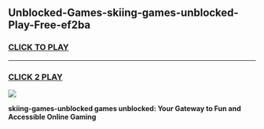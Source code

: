 
## Unblocked-Games-skiing-games-unblocked-Play-Free-ef2ba
<h3>
<a href="https://premium76.site?title=skiing-games-unblocked&ref=17A">CLICK TO PLAY</a></h3>
<hr>

<h3>
<a href="https://premium76.site?title=skiing-games-unblocked&ref=17A">CLICK 2 PLAY</a>
  
</h3>

<a href="https://premium76.site?title=skiing-games-unblocked&ref=17A"><img src="https://clearcache.store/games.png"></a>


**skiing-games-unblocked games unblocked: Your Gateway to Fun and Accessible Online Gaming**
